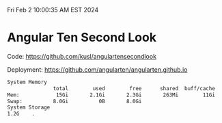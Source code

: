 Fri Feb  2 10:00:35 AM EST 2024

# Angular Ten Second Look

Code: https://github.com/kusl/angulartensecondlook

Deployment: https://github.com/angularten/angularten.github.io

```bash
System Memory
               total        used        free      shared  buff/cache   available
Mem:            15Gi       2.1Gi       2.3Gi       263Mi        11Gi        13Gi
Swap:          8.0Gi          0B       8.0Gi
System Storage
1.2G	.
